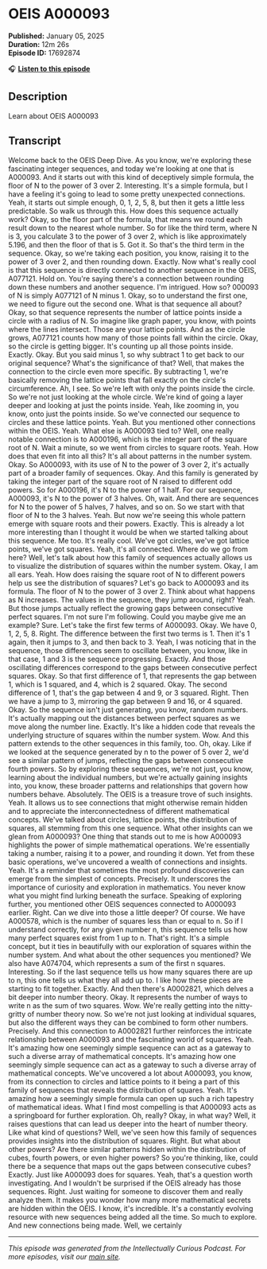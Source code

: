 # OEIS A000093

**Published:** January 05, 2025  
**Duration:** 12m 26s  
**Episode ID:** 17692874

🎧 **[Listen to this episode](https://intellectuallycurious.buzzsprout.com/2529712/episodes/17692874-oeis-a000093)**

## Description

Learn about OEIS A000093

## Transcript

Welcome back to the OEIS Deep Dive. As you know, we're exploring these fascinating integer sequences, and today we're looking at one that is A000093. And it starts out with this kind of deceptively simple formula, the floor of N to the power of 3 over 2. Interesting. It's a simple formula, but I have a feeling it's going to lead to some pretty unexpected connections. Yeah, it starts out simple enough, 0, 1, 2, 5, 8, but then it gets a little less predictable. So walk us through this. How does this sequence actually work? Okay, so the floor part of the formula, that means we round each result down to the nearest whole number. So for like the third term, where N is 3, you calculate 3 to the power of 3 over 2, which is like approximately 5.196, and then the floor of that is 5. Got it. So that's the third term in the sequence. Okay, so we're taking each position, you know, raising it to the power of 3 over 2, and then rounding down. Exactly. Now what's really cool is that this sequence is directly connected to another sequence in the OEIS, A077121. Hold on. You're saying there's a connection between rounding down these numbers and another sequence. I'm intrigued. How so? 000093 of N is simply A077121 of N minus 1. Okay, so to understand the first one, we need to figure out the second one. What is that sequence all about? Okay, so that sequence represents the number of lattice points inside a circle with a radius of N. So imagine like graph paper, you know, with points where the lines intersect. Those are your lattice points. And as the circle grows, A077121 counts how many of those points fall within the circle. Okay, so the circle is getting bigger. It's counting up all those points inside. Exactly. Okay. But you said minus 1, so why subtract 1 to get back to our original sequence? What's the significance of that? Well, that makes the connection to the circle even more specific. By subtracting 1, we're basically removing the lattice points that fall exactly on the circle's circumference. Ah, I see. So we're left with only the points inside the circle. So we're not just looking at the whole circle. We're kind of going a layer deeper and looking at just the points inside. Yeah, like zooming in, you know, onto just the points inside. So we've connected our sequence to circles and these lattice points. Yeah. But you mentioned other connections within the OEIS. Yeah. What else is A000093 tied to? Well, one really notable connection is to A000196, which is the integer part of the square root of N. Wait a minute, so we went from circles to square roots. Yeah. How does that even fit into all this? It's all about patterns in the number system. Okay. So A000093, with its use of N to the power of 3 over 2, it's actually part of a broader family of sequences. Okay. And this family is generated by taking the integer part of the square root of N raised to different odd powers. So for A000196, it's N to the power of 1 half. For our sequence, A000093, it's N to the power of 3 halves. Oh, wait. And there are sequences for N to the power of 5 halves, 7 halves, and so on. So we start with that floor of N to the 3 halves. Yeah. But now we're seeing this whole pattern emerge with square roots and their powers. Exactly. This is already a lot more interesting than I thought it would be when we started talking about this sequence. Me too. It's really cool. We've got circles, we've got lattice points, we've got squares. Yeah, it's all connected. Where do we go from here? Well, let's talk about how this family of sequences actually allows us to visualize the distribution of squares within the number system. Okay, I am all ears. Yeah. How does raising the square root of N to different powers help us see the distribution of squares? Let's go back to A000093 and its formula. The floor of N to the power of 3 over 2. Think about what happens as N increases. The values in the sequence, they jump around, right? Yeah. But those jumps actually reflect the growing gaps between consecutive perfect squares. I'm not sure I'm following. Could you maybe give me an example? Sure. Let's take the first few terms of A000093. Okay. We have 0, 1, 2, 5, 8. Right. The difference between the first two terms is 1. Then it's 1 again, then it jumps to 3, and then back to 3. Yeah, I was noticing that in the sequence, those differences seem to oscillate between, you know, like in that case, 1 and 3 is the sequence progressing. Exactly. And those oscillating differences correspond to the gaps between consecutive perfect squares. Okay. So that first difference of 1, that represents the gap between 1, which is 1 squared, and 4, which is 2 squared. Okay. The second difference of 1, that's the gap between 4 and 9, or 3 squared. Right. Then we have a jump to 3, mirroring the gap between 9 and 16, or 4 squared. Okay. So the sequence isn't just generating, you know, random numbers. It's actually mapping out the distances between perfect squares as we move along the number line. Exactly. It's like a hidden code that reveals the underlying structure of squares within the number system. Wow. And this pattern extends to the other sequences in this family, too. Oh, okay. Like if we looked at the sequence generated by n to the power of 5 over 2, we'd see a similar pattern of jumps, reflecting the gaps between consecutive fourth powers. So by exploring these sequences, we're not just, you know, learning about the individual numbers, but we're actually gaining insights into, you know, these broader patterns and relationships that govern how numbers behave. Absolutely. The OEIS is a treasure trove of such insights. Yeah. It allows us to see connections that might otherwise remain hidden and to appreciate the interconnectedness of different mathematical concepts. We've talked about circles, lattice points, the distribution of squares, all stemming from this one sequence. What other insights can we glean from A000093? One thing that stands out to me is how A000093 highlights the power of simple mathematical operations. We're essentially taking a number, raising it to a power, and rounding it down. Yet from these basic operations, we've uncovered a wealth of connections and insights. Yeah. It's a reminder that sometimes the most profound discoveries can emerge from the simplest of concepts. Precisely. It underscores the importance of curiosity and exploration in mathematics. You never know what you might find lurking beneath the surface. Speaking of exploring further, you mentioned other OEIS sequences connected to A000093 earlier. Right. Can we dive into those a little deeper? Of course. We have A000578, which is the number of squares less than or equal to n. So if I understand correctly, for any given number n, this sequence tells us how many perfect squares exist from 1 up to n. That's right. It's a simple concept, but it ties in beautifully with our exploration of squares within the number system. And what about the other sequences you mentioned? We also have A074704, which represents a sum of the first n squares. Interesting. So if the last sequence tells us how many squares there are up to n, this one tells us what they all add up to. I like how these pieces are starting to fit together. Exactly. And then there's A0002821, which delves a bit deeper into number theory. Okay. It represents the number of ways to write n as the sum of two squares. Wow. We're really getting into the nitty-gritty of number theory now. So we're not just looking at individual squares, but also the different ways they can be combined to form other numbers. Precisely. And this connection to A0002821 further reinforces the intricate relationship between A000093 and the fascinating world of squares. Yeah. It's amazing how one seemingly simple sequence can act as a gateway to such a diverse array of mathematical concepts. It's amazing how one seemingly simple sequence can act as a gateway to such a diverse array of mathematical concepts. We've uncovered a lot about A000093, you know, from its connection to circles and lattice points to it being a part of this family of sequences that reveals the distribution of squares. Yeah. It's amazing how a seemingly simple formula can open up such a rich tapestry of mathematical ideas. What I find most compelling is that A000093 acts as a springboard for further exploration. Oh, really? Okay, in what way? Well, it raises questions that can lead us deeper into the heart of number theory. Like what kind of questions? Well, we've seen how this family of sequences provides insights into the distribution of squares. Right. But what about other powers? Are there similar patterns hidden within the distribution of cubes, fourth powers, or even higher powers? So you're thinking, like, could there be a sequence that maps out the gaps between consecutive cubes? Exactly. Just like A000093 does for squares. Yeah, that's a question worth investigating. And I wouldn't be surprised if the OEIS already has those sequences. Right. Just waiting for someone to discover them and really analyze them. It makes you wonder how many more mathematical secrets are hidden within the OEIS. I know, it's incredible. It's a constantly evolving resource with new sequences being added all the time. So much to explore. And new connections being made. Well, we certainly

---
*This episode was generated from the Intellectually Curious Podcast. For more episodes, visit our [main site](https://intellectuallycurious.buzzsprout.com).*

